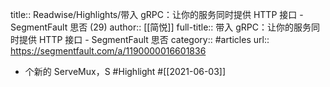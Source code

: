 title:: Readwise/Highlights/带入 gRPC：让你的服务同时提供 HTTP 接口 - SegmentFault 思否 (29)
author:: [[简悦]]
full-title:: 带入 gRPC：让你的服务同时提供 HTTP 接口 - SegmentFault 思否
category:: #articles
url:: https://segmentfault.com/a/1190000016601836

- 个新的 ServeMux，S #Highlight #[[2021-06-03]]